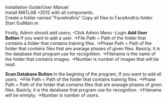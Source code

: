 Installation Guide/User Manuel
<br>Install MATLAB +2012 with all components.</br>
Create a folder named "FaceAndIris"
Copy all files to FaceAndIris folder.
Start GuiMain.m

Firstly, Admin should add users;
-Click Admin Menu
-Login
**Add User Button**
If you want to add a user.
->File Path = Path of the folder that contains a folder that contains training files.
->Phase Path = Path of the folder that contains files that are avarage phases of given files.
Basicly, it is the database that program use for recognition.
->Filename is the name of the folder that contains images.
->Number is number of images that will be read.

**Scan Database Button**
In the begining of the program, If you want to add all users.
->File Path = Path of the folder that contains training files.
->Phase Path = Path of the folder that contains files that are avarage phases of given files.
Basicly, it is the database that program use for recognition.
->Filename will be emnpty.
->Number is number of users.

